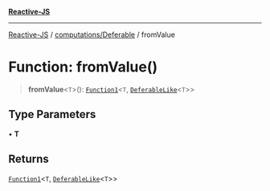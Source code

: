 [**Reactive-JS**](../../../README.md)

***

[Reactive-JS](../../../README.md) / [computations/Deferable](../README.md) / fromValue

# Function: fromValue()

> **fromValue**\<`T`\>(): [`Function1`](../../../functions/type-aliases/Function1.md)\<`T`, [`DeferableLike`](../../interfaces/DeferableLike.md)\<`T`\>\>

## Type Parameters

• **T**

## Returns

[`Function1`](../../../functions/type-aliases/Function1.md)\<`T`, [`DeferableLike`](../../interfaces/DeferableLike.md)\<`T`\>\>
